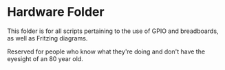 # Hardware Folder

This folder is for all scripts pertaining to the use of GPIO and breadboards, as well as Fritzing diagrams.

Reserved for people who know what they're doing and don't have the eyesight of an 80 year old.